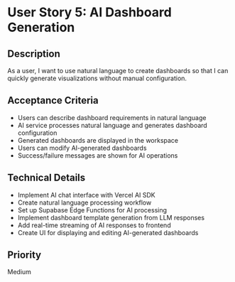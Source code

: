 # User Story 5: AI Dashboard Generation

## Description
As a user, I want to use natural language to create dashboards so that I can quickly generate visualizations without manual configuration.

## Acceptance Criteria
- Users can describe dashboard requirements in natural language
- AI service processes natural language and generates dashboard configuration
- Generated dashboards are displayed in the workspace
- Users can modify AI-generated dashboards
- Success/failure messages are shown for AI operations

## Technical Details
- Implement AI chat interface with Vercel AI SDK
- Create natural language processing workflow
- Set up Supabase Edge Functions for AI processing
- Implement dashboard template generation from LLM responses
- Add real-time streaming of AI responses to frontend
- Create UI for displaying and editing AI-generated dashboards

## Priority
Medium
